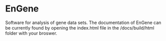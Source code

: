 # EnGene
Software for analysis of gene data sets. The documentation of EnGene can be currently found by opening the index.html file in the /docs/build/html folder with your broswer. 
